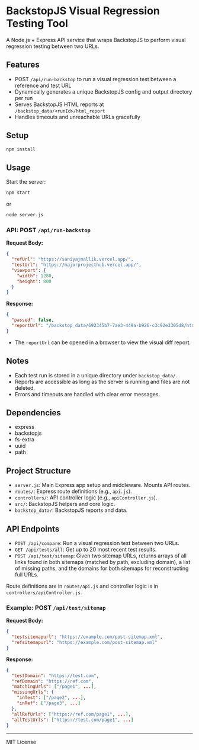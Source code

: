 # BackstopJS Visual Regression Testing Tool

A Node.js + Express API service that wraps BackstopJS to perform visual regression testing between two URLs.

## Features
- POST `/api/run-backstop` to run a visual regression test between a reference and test URL
- Dynamically generates a unique BackstopJS config and output directory per run
- Serves BackstopJS HTML reports at `/backstop_data/<runId>/html_report`
- Handles timeouts and unreachable URLs gracefully

## Setup

```bash
npm install
```

## Usage

Start the server:

```bash
npm start
```

or

```bash
node server.js
```

### API: POST `/api/run-backstop`

**Request Body:**
```json
{
  "refUrl": "https://saniyajmallik.vercel.app/",
  "testUrl": "https://majorprojecthub.vercel.app/",
  "viewport": {
    "width": 1280,
    "height": 800
  }
}
```

**Response:**
```json
{
  "passed": false,
  "reportUrl": "/backstop_data/692345b7-7ae3-449a-b926-c3c92e3305d8/html_report/index.html"
}
```

- The `reportUrl` can be opened in a browser to view the visual diff report.

## Notes
- Each test run is stored in a unique directory under `backstop_data/`.
- Reports are accessible as long as the server is running and files are not deleted.
- Errors and timeouts are handled with clear error messages.

## Dependencies
- express
- backstopjs
- fs-extra
- uuid
- path

## Project Structure

- `server.js`: Main Express app setup and middleware. Mounts API routes.
- `routes/`: Express route definitions (e.g., `api.js`).
- `controllers/`: API controller logic (e.g., `apiController.js`).
- `src/`: BackstopJS helpers and core logic.
- `backstop_data/`: BackstopJS reports and data.

## API Endpoints

- `POST /api/compare`: Run a visual regression test between two URLs.
- `GET /api/tests/all`: Get up to 20 most recent test results.
- `POST /api/test/sitemap`: Given two sitemap URLs, returns arrays of all links found in both sitemaps (matched by path, excluding domain), a list of missing paths, and the domains for both sitemaps for reconstructing full URLs.

Route definitions are in `routes/api.js` and controller logic is in `controllers/apiController.js`.

### Example: POST `/api/test/sitemap`
**Request Body:**
```json
{
  "testsitemapurl": "https://example.com/post-sitemap.xml",
  "refsitemapurl": "https://example.com/post-sitemap.xml"
}
```
**Response:**
```json
{
  "testDomain": "https://test.com",
  "refDomain": "https://ref.com",
  "matchingUrls": ["/page1", ...],
  "missingUrls": {
    "inTest": ["/page2", ...],
    "inRef": ["/page3", ...]
  },
  "allRefUrls": ["https://ref.com/page1", ...],
  "allTestUrls": ["https://test.com/page1", ...]
}
```

---

MIT License